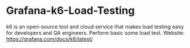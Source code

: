 # Grafana-k6-Load-Testing
k6 is an open-source tool and cloud service that makes load testing easy for developers and QA engineers.
Perform basic some load test.
Website: https://grafana.com/docs/k6/latest/